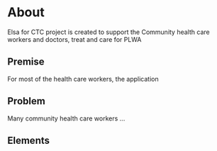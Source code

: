 # About

Elsa for CTC project is created to support the Community health care workers and doctors, treat and care for PLWA

## Premise

For most of the health care workers, the application

## Problem

Many community health care workers ...

## Elements
